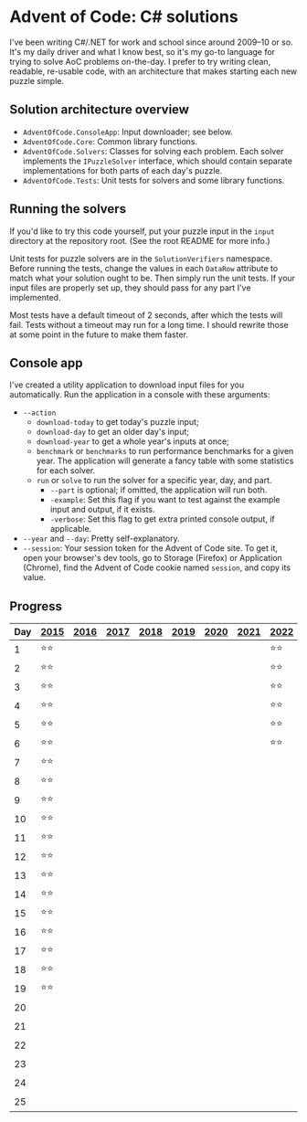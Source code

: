 # Advent of Code: C# solutions

I've been writing C#/.NET for work and school since around 2009–10 or so. It's
my daily driver and what I know best, so it's my go-to language for trying to
solve AoC problems on-the-day. I prefer to try writing clean, readable,
re-usable code, with an architecture that makes starting each new puzzle simple.

## Solution architecture overview

- `AdventOfCode.ConsoleApp`: Input downloader; see below.
- `AdventOfCode.Core`: Common library functions.
- `AdventOfCode.Solvers`: Classes for solving each problem. Each solver
  implements the `IPuzzleSolver` interface, which should contain separate
  implementations for both parts of each day's puzzle.
- `AdventOfCode.Tests`: Unit tests for solvers and some library functions.

## Running the solvers

If you'd like to try this code yourself, put your puzzle input in the `input`
directory at the repository root. (See the root README for more info.)

Unit tests for puzzle solvers are in the `SolutionVerifiers` namespace. Before
running the tests, change the values in each `DataRow` attribute to match what
your solution ought to be. Then simply run the unit tests. If your input files
are properly set up, they should pass for any part I've implemented.

Most tests have a default timeout of 2 seconds, after which the tests will fail.
Tests without a timeout may run for a long time. I should rewrite those at some
point in the future to make them faster.

## Console app

I've created a utility application to download input files for you
automatically. Run the application in a console with these arguments:

- `--action`
  - `download-today` to get today's puzzle input;
  - `download-day` to get an older day's input;
  - `download-year` to get a whole year's inputs at once;
  - `benchmark` or `benchmarks` to run performance benchmarks for a given year.
    The application will generate a fancy table with some statistics for each
    solver.
  - `run` or `solve` to run the solver for a specific year, day, and part.
    - `--part` is optional; if omitted, the application will run both.
    - `-example`: Set this flag if you want to test against the example input
    and output, if it exists.
    - `-verbose`: Set this flag to get extra printed console output, if
      applicable.
- `--year` and `--day`: Pretty self-explanatory.
- `--session`: Your session token for the Advent of Code site. To get it, open
  your browser's dev tools, go to Storage (Firefox) or Application (Chrome),
  find the Advent of Code cookie named `session`, and copy its value.

## Progress

| Day | [2015](https://adventofcode.com/2015) | [2016](https://adventofcode.com/2016) | [2017](https://adventofcode.com/2017) | [2018](https://adventofcode.com/2018) | [2019](https://adventofcode.com/2019) | [2020](https://adventofcode.com/2020) | [2021](https://adventofcode.com/2021) | [2022](https://adventofcode.com/2022) | [2023](https://adventofcode.com/2023) | [2024](https://adventofcode.com/2024) |
| --- | ---- | ---- | ---- | ---- | ---- | ---- | ---- | ---- | ---- | ---- |
|  1  | ⭐⭐ | | | | | | | ⭐⭐ | ⭐⭐ | ⭐⭐ |
|  2  | ⭐⭐ | | | | | | | ⭐⭐ | ⭐⭐ | ⭐⭐ |
|  3  | ⭐⭐ | | | | | | | ⭐⭐ | ⭐⭐ | ⭐⭐ |
|  4  | ⭐⭐ | | | | | | | ⭐⭐ | ⭐⭐ | ⭐⭐ |
|  5  | ⭐⭐ | | | | | | | ⭐⭐ | ⭐⭐ | ⭐⭐ |
|  6  | ⭐⭐ | | | | | | | ⭐⭐ | ⭐⭐ | ⭐⭐ |
|  7  | ⭐⭐ | | | | | | | | ⭐⭐ | ⭐⭐ |
|  8  | ⭐⭐ | | | | | | | | ⭐⭐ | ⭐⭐ |
|  9  | ⭐⭐ | | | | | | | | ⭐⭐ | ⭐⭐ |
| 10  | ⭐⭐ | | | | | | | | ⭐⭐ | ⭐⭐ |
| 11  | ⭐⭐ | | | | | | | | ⭐⭐ | ⭐⭐ |
| 12  | ⭐⭐ | | | | | | | | ⭐⭐ | ⭐⭐ |
| 13  | ⭐⭐ | | | | | | | | ⭐⭐ | ⭐⭐ |
| 14  | ⭐⭐ | | | | | | | | ⭐⭐ | ⭐⭐ |
| 15  | ⭐⭐ | | | | | | | | ⭐⭐ | ⭐⭐ |
| 16  | ⭐⭐ | | | | | | | | ⭐⭐ | ⭐⭐ |
| 17  | ⭐⭐ | | | | | | | | ⭐⭐ | ⭐⭐ |
| 18  | ⭐⭐ | | | | | | | | ⭐⭐ | ⭐⭐ |
| 19  | ⭐⭐ | | | | | | | | ⭐⭐ | ⭐⭐ |
| 20  | | | | | | | | | ⭐⭐ | ⭐⭐ |
| 21  | | | | | | | | | ⭐⭐ | |
| 22  | | | | | | | | | ⭐⭐ | |
| 23  | | | | | | | | | ⭐⭐ | |
| 24  | | | | | | | | | ⭐⭐ | |
| 25  | | | | | | | | | ⭐⭐ | |
